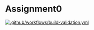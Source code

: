 # Assignment0
[![.github/workflows/build-validation.yml](https://github.com/Niklas-AS-Andersen/Assignment0/actions/workflows/build-validation.yml/badge.svg)](https://github.com/Niklas-AS-Andersen/Assignment0/actions/workflows/build-validation.yml)
